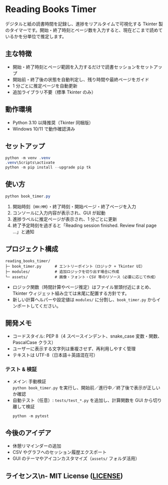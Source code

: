 ﻿# Reading Books Timer

デジタルと紙の読書時間を記録し、進捗をリアルタイムで可視化する Tkinter 製のタイマーです。開始・終了時刻とページ数を入力すると、現在どこまで読めているかを分単位で推定します。

## 主な特徴
- 開始・終了時刻とページ範囲を入力するだけで読書セッションをセットアップ
- 開始前・終了後の状態を自動判定し、残り時間や最終ページをガイド
- 1 分ごとに推定ページを自動更新
- 追加ライブラリ不要（標準 Tkinter のみ）

## 動作環境
- Python 3.10 以降推奨（Tkinter 同梱版）
- Windows 10/11 で動作確認済み

## セットアップ
```powershell
python -m venv .venv
.venv\Scripts\activate
python -m pip install --upgrade pip tk
```

## 使い方
```powershell
python book_timer.py
```
1. 開始時刻（`HH:MM`）・終了時刻・開始ページ・終了ページを入力
2. コンソールに入力内容が表示され、GUI が起動
3. 進捗ラベルに推定ページが表示され、1 分ごとに更新
4. 終了予定時刻を過ぎると「Reading session finished. Review final page …」と通知

## プロジェクト構成
```
reading_books_timer/
├─ book_timer.py      # エントリーポイント（ロジック + Tkinter UI）
├─ modules/           # 追加ロジックを切り出す場合に作成
└─ assets/            # 画像・フォント・CSV 等のリソース（必要に応じて作成）
```

- ロジック関数（時間計算やページ推定）はファイル冒頭付近にまとめ、Tkinter ウィジェット組み立ては末尾に配置する方針です。
- 新しい計算ヘルパーや設定値は `modules/` に分割し、`book_timer.py` からインポートしてください。

## 開発メモ
- コードスタイル: PEP 8（4 スペースインデント、snake_case 変数・関数、PascalCase クラス）
- ユーザーに表示する文字列は重複させず、再利用しやすく管理
- テキストは UTF-8（日本語＋英語混在可）

### テスト & 検証
- メイン: 手動検証  
  `python book_timer.py` を実行し、開始前／進行中／終了後で表示が正しいか確認
- 自動テスト（任意）: `tests/test_*.py` を追加し、計算関数を GUI から切り離して検証  
  ```powershell
  python -m pytest
  ```

## 今後のアイデア
- 休憩リマインダーの追加
- CSV やグラフへのセッション履歴エクスポート
- GUI のテーマやアイコンカスタマイズ（`assets/` フォルダ活用）

## ライセンス\n- MIT License ([LICENSE](LICENSE))

